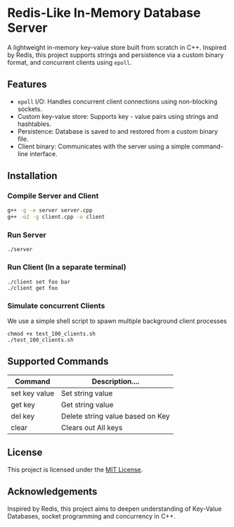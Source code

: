 
# Redis-Like In-Memory Database Server

A lightweight in-memory key-value store built from scratch in C++. Inspired by Redis, this project supports strings and persistence via a custom binary format, and concurrent clients using `epoll`.



## Features
- `epoll` I/O: Handles concurrent client connections using non-blocking sockets.
- Custom key-value store: Supports key - value pairs using strings and hashtables.
- Persistence: Database is saved to and restored from a custom binary file.
- Client binary: Communicates with the server using a simple command-line interface.


## Installation

### Compile Server and Client

```bash
g++ -g -o server server.cpp
g++ -o2 -g client.cpp -o client
```
### Run Server
```
./server
```
### Run Client (In a separate terminal)
```
./client set foo bar
./client get foo
```

### Simulate concurrent Clients
We use a simple shell script to spawn multiple background client processes
```
chmod +x test_100_clients.sh
./test_100_clients.sh
```

## Supported Commands

| Command	    |  Description....|
|---------------|-----------------| 
|set key value  |Set string value |
|get key	    |Get string value |
|del key      |Delete string value based on Key|
|clear        |Clears out All keys|
## License
This project is licensed under the [MIT License](LICENSE).

## Acknowledgements
Inspired by Redis, this project aims to deepen understanding of Key-Value Databases, socket programming and concurrency in C++.
